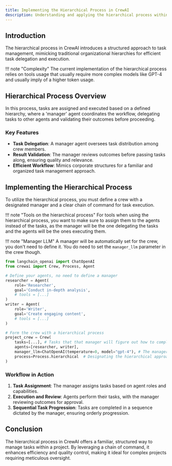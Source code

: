 ```yaml
---
title: Implementing the Hierarchical Process in CrewAI
description: Understanding and applying the hierarchical process within your CrewAI projects.
---
```


## Introduction
The hierarchical process in CrewAI introduces a structured approach to task management, mimicking traditional organizational hierarchies for efficient task delegation and execution.

!!! note "Complexity"
	The current implementation of the hierarchical process relies on tools usage that usually require more complex models like GPT-4 and usually imply of a higher token usage.

## Hierarchical Process Overview
In this process, tasks are assigned and executed based on a defined hierarchy, where a 'manager' agent coordinates the workflow, delegating tasks to other agents and validating their outcomes before proceeding.

### Key Features
- **Task Delegation**: A manager agent oversees task distribution among crew members.
- **Result Validation**: The manager reviews outcomes before passing tasks along, ensuring quality and relevance.
- **Efficient Workflow**: Mimics corporate structures for a familiar and organized task management approach.

## Implementing the Hierarchical Process
To utilize the hierarchical process, you must define a crew with a designated manager and a clear chain of command for task execution.

!!! note "Tools on the hierarchical process"
	For tools when using the hierarchical process, you want to make sure to assign them to the agents instead of the tasks, as the manager will be the one delegating the tasks and the agents will be the ones executing them.

!!! note "Manager LLM"
	A manager will be automatically set for the crew, you don't need to define it. You do need to set the `manager_llm` parameter in the crew though.

```python
from langchain_openai import ChatOpenAI
from crewai import Crew, Process, Agent

# Define your agents, no need to define a manager
researcher = Agent(
	role='Researcher',
	goal='Conduct in-depth analysis',
	# tools = [...]
)
writer = Agent(
	role='Writer',
	goal='Create engaging content',
	# tools = [...]
)

# Form the crew with a hierarchical process
project_crew = Crew(
	tasks=[...], # Tasks that that manager will figure out how to complete
	agents=[researcher, writer],
	manager_llm=ChatOpenAI(temperature=0, model="gpt-4"), # The manager's LLM that will be used internally
	process=Process.hierarchical  # Designating the hierarchical approach
)
```

### Workflow in Action
1. **Task Assignment**: The manager assigns tasks based on agent roles and capabilities.
2. **Execution and Review**: Agents perform their tasks, with the manager reviewing outcomes for approval.
3. **Sequential Task Progression**: Tasks are completed in a sequence dictated by the manager, ensuring orderly progression.

## Conclusion
The hierarchical process in CrewAI offers a familiar, structured way to manage tasks within a project. By leveraging a chain of command, it enhances efficiency and quality control, making it ideal for complex projects requiring meticulous oversight.
